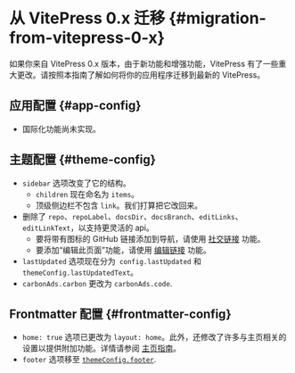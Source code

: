 # 从 VitePress 0.x 迁移 {#migration-from-vitepress-0-x}

如果你来自 VitePress 0.x 版本，由于新功能和增强功能，VitePress 有了一些重大更改。请按照本指南了解如何将你的应用程序迁移到最新的 VitePress。

## 应用配置 {#app-config}

- 国际化功能尚未实现。

## 主题配置 {#theme-config}

- `sidebar` 选项改变了它的结构。
  - `children` 现在命名为 `items`。
  - 顶级侧边栏不包含 `link`。我们打算把它改回来。
- 删除了 `repo`、`repoLabel`、`docsDir`、`docsBranch`、`editLinks`、`editLinkText`，以支持更灵活的 api。
  - 要将带有图标的 GitHub 链接添加到导航，请使用 [社交链接](../reference/default-theme-config#nav) 功能。
  - 要添加“编辑此页面”功能，请使用 [编辑链接](../reference/default-theme-edit-link) 功能。
- `lastUpdated` 选项现在分为` config.lastUpdated` 和 `themeConfig.lastUpdatedText`。
- `carbonAds.carbon` 更改为 `carbonAds.code`.

## Frontmatter 配置 {#frontmatter-config}

- `home: true` 选项已更改为 `layout: home`。此外，还修改了许多与主页相关的设置以提供附加功能。详情请参阅 [主页指南](../reference/default-theme-home-page)。
- `footer` 选项移至 [`themeConfig.footer`](../reference/default-theme-footer).
